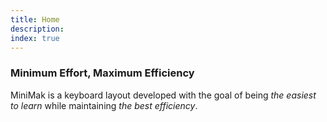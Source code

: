 ```yaml
---
title: Home
description:
index: true
---
```


### Minimum Effort, Maximum Efficiency ###

MiniMak is a keyboard layout developed with the goal of being *the
easiest to learn* while maintaining *the best efficiency*.
